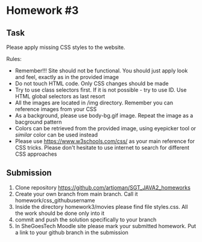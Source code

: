 # Homework #3

## Task
Please apply missing CSS styles to the website.

Rules:
- Remember!!! Site should not be functional. You should just apply look and feel, exactly as in the provided image 
- Do not touch HTML code. Only CSS changes should be made
- Try to use class selectors first. If it is not possible - try to use ID. Use HTML global selectors as last resort
- All the images are located in /img directory. Remember you can reference images from your CSS
- As a background, please use body-bg.gif image. Repeat the image as a bacground pattern
-  Colors can be retrieved from the provided image, using eyepicker tool or *similar* color can be used instead
-  Please use https://www.w3schools.com/css/ as your main reference for CSS tricks. Please don't hesitate to use internet to search for different CSS approaches


## Submission
1. Clone repository https://github.com/artjoman/SGT_JAVA2_homeworks
2. Create your own branch from main branch. Call it homework/css_githubusername
3. Inside the directory homework3/movies please find file styles.css. All the work should be done only into it
4. commit and push the solution specifically to your branch
5. In SheGoesTech Moodle site please mark your submitted homework. Put a link to your github branch in the submission